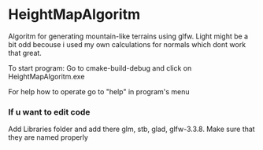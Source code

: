 # HeightMapAlgoritm
Algoritm for generating mountain-like terrains using glfw.
Light might be a bit odd becouse i used my own calculations for normals which dont work that great.

To start program:
	Go to cmake-build-debug and click on HeightMapAlgoritm.exe

For help how to operate go to "help" in program's menu

### If u want to edit code
Add Libraries folder and add there glm, stb, glad, glfw-3.3.8. Make sure that they are named properly
